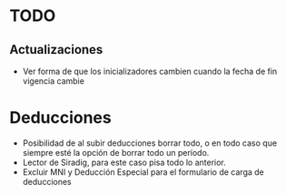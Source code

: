 # TODO

## Actualizaciones
- Ver forma de que los inicializadores cambien cuando la fecha de fin vigencia cambie

# Deducciones
- Posibilidad de al subir deducciones borrar todo, o en todo caso que siempre esté la opción de borrar todo un período.
- Lector de Siradig, para este caso pisa todo lo anterior.
- Excluir MNI y Deducción Especial para el formulario de carga de deducciones